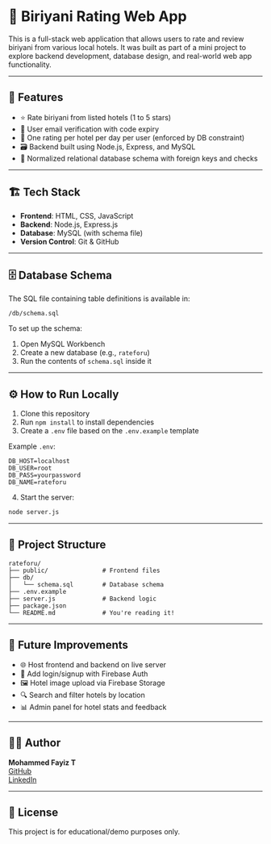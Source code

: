 
# 🍛 Biriyani Rating Web App

This is a full-stack web application that allows users to rate and review biriyani from various local hotels. It was built as part of a mini project to explore backend development, database design, and real-world web app functionality.

---

## 🚀 Features

- ⭐ Rate biriyani from listed hotels (1 to 5 stars)
- 👤 User email verification with code expiry
- 🔐 One rating per hotel per day per user (enforced by DB constraint)
- 🗃️ Backend built using Node.js, Express, and MySQL
- 🧠 Normalized relational database schema with foreign keys and checks

---

## 🏗️ Tech Stack

- **Frontend**: HTML, CSS, JavaScript
- **Backend**: Node.js, Express.js
- **Database**: MySQL (with schema file)
- **Version Control**: Git & GitHub

---

## 🗄 Database Schema

The SQL file containing table definitions is available in:

```
/db/schema.sql
```

To set up the schema:

1. Open MySQL Workbench
2. Create a new database (e.g., `rateforu`)
3. Run the contents of `schema.sql` inside it

---

## ⚙️ How to Run Locally

1. Clone this repository
2. Run `npm install` to install dependencies
3. Create a `.env` file based on the `.env.example` template

Example `.env`:
```
DB_HOST=localhost
DB_USER=root
DB_PASS=yourpassword
DB_NAME=rateforu
```

4. Start the server:
```bash
node server.js
```

---

## 📁 Project Structure

```
rateforu/
├── public/               # Frontend files
├── db/
│   └── schema.sql        # Database schema
├── .env.example
├── server.js             # Backend logic
├── package.json
└── README.md             # You're reading it!
```

---

## 📝 Future Improvements

- 🌐 Host frontend and backend on live server
- 🔐 Add login/signup with Firebase Auth
- 🖼️ Hotel image upload via Firebase Storage
- 🔍 Search and filter hotels by location
- 📊 Admin panel for hotel stats and feedback

---

## 🙋‍♂️ Author

**Mohammed Fayiz T**  
[GitHub](https://github.com/MOHAMMEDFAYIZT)  
[LinkedIn](https://linkedin.com/in/mohammed-fayiz-t-7aab55259)

---

## 📜 License

This project is for educational/demo purposes only.

